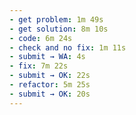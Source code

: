 ```yaml
---
- get problem: 1m 49s
- get solution: 8m 10s
- code: 6m 24s
- check and no fix: 1m 11s
- submit → WA: 4s
- fix: 7m 22s
- submit → OK: 22s
- refactor: 5m 25s
- submit → OK: 20s
---
```

